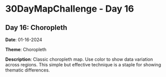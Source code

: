 # 30DayMapChallenge - Day 16
## Day 16: Choropleth
**Date**: 01-16-2024

**Theme**: Choropleth

**Description**: Classic choropleth map. Use color to show data variation across regions. This simple but effective technique is a staple for showing thematic differences. 
